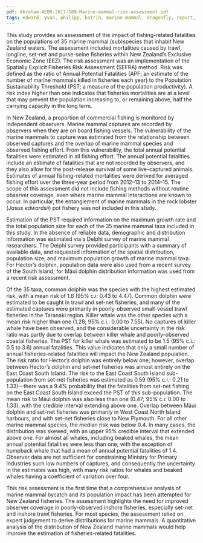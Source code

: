 ```yaml
---
pdf: Abraham-AEBR-2017-189-Marine-mammal-risk-assessment.pdf 
tags: edward, yvan, philipp, katrin, marine-mammal, dragonfly, report, bayesian, risk-assessment
---
```

This study provides an assessment of the impact of fishing-related fatalities on
the populations of 35 marine mammal (sub)species that inhabit New Zealand
waters. The assessment included mortalities caused by trawl, longline, set-net
and purse-seine fisheries within New Zealand’s Exclusive Economic Zone (EEZ).
The risk assessment was an implementation of the Spatially Explicit Fisheries
Risk Assessment (SEFRA) method. Risk was defined as the ratio of Annual
Potential Fatalities (APF; an estimate of the number of marine mammals killed in
fisheries each year) to the Population Sustainability Threshold (PST; a measure
of the population productivity). A risk index higher than one indicates that
fisheries mortalities are at a level that may prevent the population increasing
to, or remaining above, half the carrying capacity in the long term.

In New Zealand, a proportion of commercial fishing is monitored by independent
observers. Marine mammal captures are recorded by observers when they are on
board fishing vessels. The vulnerability of the marine mammals to capture was
estimated from the relationship between observed captures and the overlap of
marine mammal species and observed fishing effort. From this vulnerability, the
total annual potential fatalities were estimated in all fishing effort. The
annual potential fatalities include an estimate of fatalities that are not
recorded by observers, and they also allow for the post-release survival of some
live-captured animals. Estimates of annual fishing-related mortalities were
derived for averaged fishing effort over the three-year period from 2012–13 to
2014–15. The scope of this assessment did not include fishing methods without
routine observer coverage, even where marine mammal interactions are known to
occur. In particular, the entanglement of marine mammals in the rock lobster
(*Jasus edwardsii*) pot fishery was not included in this study.

Estimation of the PST required information on the maximum growth rate and the
total population size for each of the 35 marine mammal taxa included in this
study. In the absence of reliable data, demographic and distribution information
was estimated via a Delphi survey of marine mammal researchers. The Delphi
survey provided participants with a summary of available data, and requested
information of the spatial distribution, population size, and maximum population
growth of marine mammal taxa. For Hector’s dolphin, population data were also
used from a recent survey of the South Island; for Māui dolphin distribution
information was used from a recent risk assessment.

Of the 35 taxa, common dolphin was the species with the highest estimated risk,
with a mean risk of 1.6 (95% c.i: 0.43 to 4.47). Common dolphin were estimated
to be caught in trawl and set-net fisheries, and many of the estimated captures
were primarily in poorly-observed small-vessel trawl fisheries in the Taranaki
region. Killer whale was the other species with a mean risk higher than one
(1.28; 95% c.i.: 0.00 to 7.55). No captures of killer whale have been observed,
and the considerable uncertainty in the risk ratio was partly due to overlap
between killer whale and poorly-observed coastal fisheries. The PST for killer
whale was estimated to be 1.5 (95% c.i.: 0.5 to 3.6) annual fatalities. This
value indicates that only a small number of annual fisheries-related fatalities
will impact the New Zealand population. The risk ratio for Hector’s dolphin was
entirely below one; however, overlap between Hector’s dolphin and set-net
fisheries was almost entirely on the East Coast South Island. The risk to the
East Coast South Island sub-population from set-net fisheries was estimated as
0.59 (95% c.i.: 0.21 to 1.33)—there was a 9.4% probability that the fatalities
from set-net fishing on the East Coast South Island exceed the PST of this
sub-population. The mean risk to Māui dolphin was also less than one (0.47; 95%
c.i: 0.00 to 1.33), with the credible interval extending above one. Overlap
between Māui dolphin and set-net fisheries was primarily in West Coast North
Island harbours, and with set-net fisheries close to New Plymouth. For all other
marine mammal species, the median risk was below 0.4. In many cases, the
distribution was skewed, with an upper 95% credible interval that extended above
one. For almost all whales, including beaked whales, the mean annual potential
fatalities were less than one; with the exception of humpback whale that had a
mean of annual potential fatalities of 1.4. Observer data are not sufficient for
constraining Ministry for Primary Industries such low numbers of captures, and
consequently the uncertainty in the estimates was high, with many risk ratios
for whales and beaked whales having a coefficient of variation over four.

This risk assessment is the first time that a comprehensive analysis of marine
mammal bycatch and its population impact has been attempted for New Zealand
fisheries. The assessment highlights the need for improved observer coverage in
poorly-observed inshore fisheries, especially set-net and inshore trawl
fisheries. For most species, the assessment relied on expert judgement to derive
distributions for marine mammals. A quantitative analysis of the distribution of
New Zealand marine mammals would help improve the estimation of
fisheries-related fatalities.
